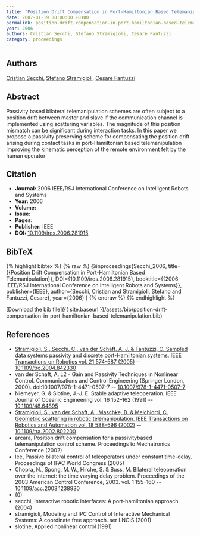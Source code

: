 ```yaml
---
title: "Position Drift Compensation in Port-Hamiltonian Based Telemanipulation"
date: 2007-01-19 00:00:00 +0100
permalink: position-drift-compensation-in-port-hamiltonian-based-telemanipulation
year: 2006
authors: Cristian Secchi, Stefano Stramigioli, Cesare Fantuzzi
category: proceedings
---
```

 
## Authors
[Cristian Secchi](authors/cristian-secchi), [Stefano Stramigioli](authors/stefano-stramigioli), [Cesare Fantuzzi](authors/cesare-fantuzzi)
 
## Abstract
Passivity based bilateral telemanipulation schemes are often subject to a position drift between master and slave if the communication channel is implemented using scattering variables. The magnitude of this position mismatch can be significant during interaction tasks. In this paper we propose a passivity preserving scheme for compensating the position drift arising during contact tasks in port-Hamiltonian based telemanipulation improving the kinematic perception of the remote environment felt by the human operator
 
## Citation
- **Journal:** 2006 IEEE/RSJ International Conference on Intelligent Robots and Systems
- **Year:** 2006
- **Volume:** 
- **Issue:** 
- **Pages:** 
- **Publisher:** IEEE
- **DOI:** [10.1109/iros.2006.281915](https://doi.org/10.1109/iros.2006.281915)
 
## BibTeX
{% highlight bibtex %}
{% raw %}
@inproceedings{Secchi_2006,
  title={{Position Drift Compensation in Port-Hamiltonian Based Telemanipulation}},
  DOI={10.1109/iros.2006.281915},
  booktitle={{2006 IEEE/RSJ International Conference on Intelligent Robots and Systems}},
  publisher={IEEE},
  author={Secchi, Cristian and Stramigioli, Stefano and Fantuzzi, Cesare},
  year={2006}
}
{% endraw %}
{% endhighlight %}
 
[Download the bib file]({{ site.baseurl }}/assets/bib/position-drift-compensation-in-port-hamiltonian-based-telemanipulation.bib)
 
## References
- [Stramigioli, S., Secchi, C., van der Schaft, A. J. & Fantuzzi, C. Sampled data systems passivity and discrete port-Hamiltonian systems. IEEE Transactions on Robotics vol. 21 574–587 (2005)](sampled-data-systems-passivity-and-discrete-port-hamiltonian-systems) -- [10.1109/tro.2004.842330](https://doi.org/10.1109/tro.2004.842330)
- van der Schaft, A. L2 - Gain and Passivity Techniques in Nonlinear Control. Communications and Control Engineering (Springer London, 2000). doi:10.1007/978-1-4471-0507-7 -- [10.1007/978-1-4471-0507-7](https://doi.org/10.1007/978-1-4471-0507-7)
- Niemeyer, G. & Slotine, J.-J. E. Stable adaptive teleoperation. IEEE Journal of Oceanic Engineering vol. 16 152–162 (1991) -- [10.1109/48.64895](https://doi.org/10.1109/48.64895)
- [Stramigioli, S., van der Schaft, A., Maschke, B. & Melchiorri, C. Geometric scattering in robotic telemanipulation. IEEE Transactions on Robotics and Automation vol. 18 588–596 (2002)](geometric-scattering-in-robotic-telemanipulation) -- [10.1109/tra.2002.802200](https://doi.org/10.1109/tra.2002.802200)
- arcara, Position drift compensation for a passivitybased telemanipulation control scheme. Proceedings to Mechatronics Conference (2002)
- lee, Passive bilateral control of teleoperators under constant time-delay. Proceedings of IFAC World Congress (2005)
- Chopra, N., Spong, M. W., Hirche, S. & Buss, M. Bilateral teleoperation over the internet: the time varying delay problem. Proceedings of the 2003 American Control Conference, 2003. vol. 1 155–160 -- [10.1109/acc.2003.1238930](https://doi.org/10.1109/acc.2003.1238930)
- (0)
- secchi, Interactive robotic interfaces: A port-hamiltonian approach. (2004)
- stramigioli, Modeling and IPC Control of Interactive Mechanical Svstems: A coordinate free approach. ser LNCIS (2001)
- slotine, Applied nonlinear control (1991)

